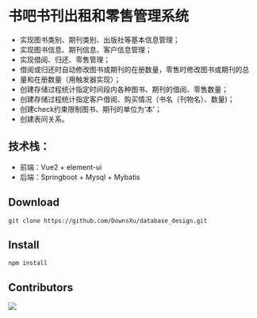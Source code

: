 # 书吧书刊出租和零售管理系统
- 实现图书类别、期刊类别、出版社等基本信息管理；
- 实现图书信息、期刊信息、客户信息管理；
- 实现借阅、归还、零售管理；
- 借阅或归还时自动修改图书或期刊的在册数量，零售时修改图书或期刊的总
- 量和在册数量（用触发器实现）；
- 创建存储过程统计指定时间段内各种图书、期刊的借阅、零售数量；
- 创建存储过程统计指定客户借阅、购买情况（书名（刊物名）、数量)；
- 创建check约束限制图书、期刊的单位为‘本’；
- 创建表间关系。
## 技术栈：
 - 前端：Vue2 + element-ui
 - 后端：Springboot + Mysql + Mybatis

## Download
```shell
git clone https://github.com/DownsXu/database_design.git
```
## Install
```shell
npm install
```
## Contributors
<a href="https://github.com/eryajf/learn-github/graphs/contributors">
  <img src="https://contrib.rocks/image?repo=DownsXu/database_design" />
</a>

